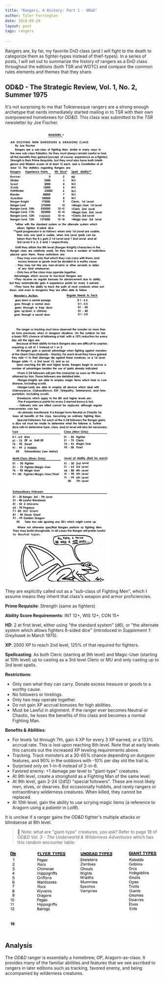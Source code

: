```yaml
---
title: "Rangers, A History: Part 1 - OD&D"
author: Tyler Farrington
date: 2024-09-29
layout: post
tags: rangers

---
```


Rangers are, by far, my favorite DnD class (and I will fight to the death to categorize them as fighter-types instead of thief-types). In a series of posts, I will set out to summarize the history of rangers as a DnD class throughout the editions (both TSR and WOTC) and compare the common rules elements and themes that they share.

## OD&D - The Strategic Review, Vol. 1, No. 2, Summer 1975

It's not surprising to me that Tolkienesque rangers are a strong enough archetype that nerds immediately started mailing in to TSR with their own overpowered homebrews for *OD&D*. This class was submitted to the *TSR* newsletter by Joe Fischer.

![](/assets/img/odd-ranger-1.png)


![](/assets/img/odd-ranger-2.png)

They are explicitly called out as a "sub-class of Fighting Men", which I assume means they inherit that class's weapon and armor proficiencies.

**Prime Requisite**: Strength (same as fighters)

**Ability Score Requirements**: INT 12+, WIS 12+, CON 15+

**HD**: 2 at first level, either using "the standard system" (d6), or "the alternate system which allows fighters 8-sided dice" (introduced in *Supplement 1: Greyhawk* in March 1975).

**XP**: 2500 XP to reach 2nd level, 125% of that required for fighters.

**Spellcasting**: As both Cleric (starting at 9th level) and Magic-User (starting at 10th level) up to casting as a 3rd level Cleric or MU and only casting up to 3rd level spells.

**Restrictions**:

- Only own what they can carry. Donate excess treasure or goods to a worthy cause.
- No followers or hirelings.
- Only two may operate together.
- Do not gain XP accrual bonuses for high abilities.
- Must be Lawful in alignment. If the ranger ever becomes Neutral or Chaotic, he loses the benefits of this class and becomes a normal Fighting Man.

**Benefits & Abilities**:

- For levels 1st through 7th, gain 4 XP for every 3 XP earned, or a 133% accrual rate. This is lost upon reaching 8th level. Note that at early levels this cancels out the increased XP leveling requirements above.
- Tracking. Track monsters at a 30-65% chance depending on dungeon features, and 90% in the outdoors with -10% per day old the trail is.
- Surprised only on 1-in-6 instead of 2-in-6.
- Favored enemy: +1 damage per level to "giant-type" creatures.
- At 9th level, create a stronghold as a Fighting Man of the same level.
- At 9th level, gain 2-24 (2d12) "special followers". These are most likely men, elves, or dwarves. But occasionally hobbits, and rarely rangers or extraordinary wilderness creatures. When killed, they cannot be replaced.
- At 10th level, gain the ability to use scrying magic items (a reference to Aragorn using a *palantir* in *LotR*).

It is unclear if a ranger gains the *OD&D* fighter's multiple attacks or blindsense at 8th level.

> 📝 Note: what are "giant-type" creatures, you ask? Refer to page 18 of *OD&D Vol. 3 - The Underworld & Wilderness Adventures* which has this random encounter table:

![](/assets/img/giant-types.png)

## Analysis

The *OD&D* ranger is essentially a homebrew, OP, Aragorn-as-class. It provides many of the familiar abilities and features that we see ascribed to rangers in later editions such as tracking, favored enemy, and being accompanied by wilderness creatures.